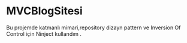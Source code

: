 # MVCBlogSitesi
Bu  projemde katmanlı mimari,repository dizayn pattern ve Inversion Of Control  için Ninject kullandım .


